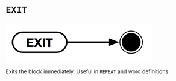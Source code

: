 # `EXIT`

![EXIT](../assets/exit.png)

Exits the block immediately. Useful in `REPEAT` and word definitions.
